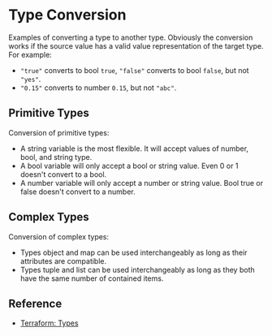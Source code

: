 # Type Conversion

Examples of converting a type to another type. Obviously the conversion works if the source value has a valid value representation of the target type. For example:

* `"true"` converts to bool `true`, `"false"` converts to bool `false`, but not `"yes"`.
* `"0.15"` converts to number `0.15`, but not `"abc"`.

## Primitive Types

Conversion of primitive types:

* A string variable is the most flexible. It will accept values of number, bool, and string type.
* A bool variable will only accept a bool or string value. Even 0 or 1 doesn't convert to a bool.
* A number variable will only accept a number or string value. Bool true or false doesn't convert to a number.

## Complex Types

Conversion of complex types:

* Types object and map can be used interchangeably as long as their attributes are compatible.
* Types tuple and list can be used interchangeably as long as they both have the same number of contained items.

## Reference

* [Terraform: Types](https://www.terraform.io/docs/configuration/types.html)
